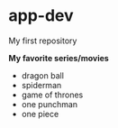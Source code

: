 # app-dev
 My first repository

**My favorite series/movies**
- dragon ball
- spiderman
- game of thrones
- one punchman
- one piece

